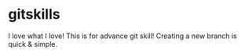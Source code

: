 # gitskills
I love what I love! This is for advance git skill!
Creating a new branch is quick & simple.
